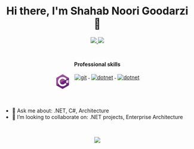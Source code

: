 <h1 align="center">Hi there, I'm Shahab Noori Goodarzi 👋</h1>

<p align="center"> 
 <a href="https://github.com/SHAHABNOORI" alt="Shahab Noori Goodarzi's github stats">
   <img src="https://img.shields.io/badge/-@SHAHABNOORI-%23181717?style=flat-square&logo=github" />
 </a>
 <a href="https://www.linkedin.com/in/shahab-noori-89791293/" alt="Shahab Noori Goodarzi's github stats">
   <img src="https://img.shields.io/badge/-SHAHABNOORI-blue?style=flat-square&logo=Linkedin&logoColor=white&link=https://www.linkedin.com/in/shahab-noori-89791293" />
 </a>
</p>
<br/>
<p align="center"> 
 <strong>
  Professional skills
  </strong>
</p>

<p align="center">
  <a>
    <img src="https://raw.githubusercontent.com/devicons/devicon/master/icons/csharp/csharp-original.svg" alt="git" style="vertical-align:top; margin:4px; width="40" height="40"">
  </a>
  
  <a href="https://git-scm.com/">
    <img src="https://www.vectorlogo.zone/logos/git-scm/git-scm-ar21.svg" alt="git" style="vertical-align:top; margin:4px;">
  </a>
  
  <a href="https://dotnet.microsoft.com/">
    <img src="https://upload.wikimedia.org/wikipedia/commons/e/ee/.NET_Core_Logo.svg" height="60px" alt="dotnet" style="vertical-align:top; margin:4px;">
  </a>
  <a href="https://dotnet.microsoft.com/">
    <img src="https://www.vectorlogo.zone/logos/dotnet/dotnet-ar21.svg" alt="dotnet" style="vertical-align:top; margin:4px;">
  </a>
  <br/>
</p>
<br/>


- 💬 Ask me about: .NET, C#, Architecture
- 👯 I’m looking to collaborate on: .NET projects, Enterprise Architecture

<br/>

<p align="center">
 <a href="#" alt="Shahab Noori Goodarzi's github stats">
  <img src="https://github-readme-stats.vercel.app/api?username=SHAHABNOORI&show_icons=true" />
 </a>
</p>


